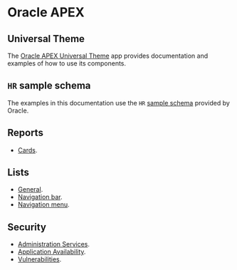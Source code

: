 # Oracle APEX

## Universal Theme

The [Oracle APEX Universal Theme](https://apex.oracle.com/pls/apex/r/apex_pm/ut/getting-started) app provides documentation and examples of how to use its components.

## `HR` sample schema

The examples in this documentation use the `HR` [sample schema](https://docs.oracle.com/en/database/oracle/oracle-database/21/comsc/installing-sample-schemas.html) provided by Oracle.

## Reports

* [Cards](./components/cards.md).

## Lists

* [General](./components/lists.md).
* [Navigation bar](./components/navigation-bar.md).
* [Navigation menu](./components/navigation-menu.md).

## Security

* [Administration Services](./security/administration-services.md).
* [Application Availability](./security/application-availability.md).
* [Vulnerabilities](./security/vulnerabilities.md).

